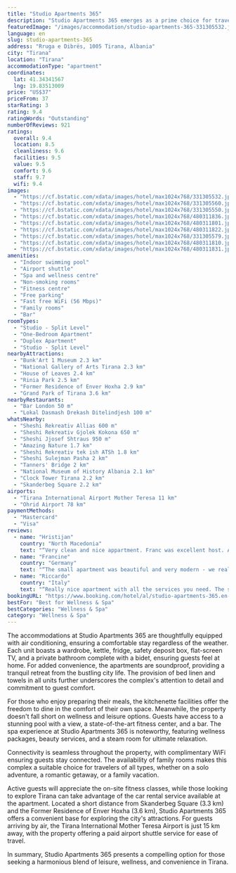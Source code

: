 ```yaml
---
title: "Studio Apartments 365"
description: "Studio Apartments 365 emerges as a prime choice for travelers seeking a blend of comfort, convenience, and wellness in the heart of Tirana."
featuredImage: "/images/accommodation/studio-apartments-365-331305532.jpg"
language: en
slug: studio-apartments-365
address: "Rruga e Dibrës, 1005 Tirana, Albania"
city: "Tirana"
location: "Tirana"
accommodationType: "apartment"
coordinates:
  lat: 41.34341567
  lng: 19.83513009
price: "US$37"
priceFrom: 37
starRating: 3
rating: 9.4
ratingWords: "Outstanding"
numberOfReviews: 921
ratings:
  overall: 9.4
  location: 8.5
  cleanliness: 9.6
  facilities: 9.5
  value: 9.5
  comfort: 9.6
  staff: 9.7
  wifi: 9.4
images:
  - "https://cf.bstatic.com/xdata/images/hotel/max1024x768/331305532.jpg?k=606ea7e275ed3d975807cb2da27e8bf6318a2c1ca75eab61de964f2ce8d41082&o=&hp=1"
  - "https://cf.bstatic.com/xdata/images/hotel/max1024x768/331305560.jpg?k=4c35c9bd20c08788b8c74e30cc09708f052bbc86334303827f7cc74a43d59614&o=&hp=1"
  - "https://cf.bstatic.com/xdata/images/hotel/max1024x768/331305550.jpg?k=ca43ddaa381e620c50d84c3c98ab8210221e83a9fddbb4a60f8e1eb4671cef21&o=&hp=1"
  - "https://cf.bstatic.com/xdata/images/hotel/max1024x768/480311836.jpg?k=2e6c67c3f1b46bb4acf19c8419bdfdcdd2447f56e3d8c573f5612da0919c2151&o=&hp=1"
  - "https://cf.bstatic.com/xdata/images/hotel/max1024x768/480311801.jpg?k=d53f024bdf8f77c17517c7d67a193132b11bb607478c88a8ed6b0684eecb55da&o=&hp=1"
  - "https://cf.bstatic.com/xdata/images/hotel/max1024x768/480311822.jpg?k=70e4525f756ef9433c35ec84a7e97d8025e5f3806b502944c1bdb7b5f14abf4f&o=&hp=1"
  - "https://cf.bstatic.com/xdata/images/hotel/max1024x768/331305579.jpg?k=ecd260d744c3d944d4d273a4cc2b15716e0c86f4df4292bec186dfbbe28f67b7&o=&hp=1"
  - "https://cf.bstatic.com/xdata/images/hotel/max1024x768/480311810.jpg?k=50c506c6247d7c821c7f0db2eea45b2a89feeab378a30b80b6d66eb2b584eca2&o=&hp=1"
  - "https://cf.bstatic.com/xdata/images/hotel/max1024x768/480311831.jpg?k=63380ce2d9fab94f149e511bc1051ec4fc65defe70ac50fbe353ca2660ba6e2e&o=&hp=1"
amenities:
  - "Indoor swimming pool"
  - "Airport shuttle"
  - "Spa and wellness centre"
  - "Non-smoking rooms"
  - "Fitness centre"
  - "Free parking"
  - "Fast free WiFi (56 Mbps)"
  - "Family rooms"
  - "Bar"
roomTypes:
  - "Studio - Split Level"
  - "One-Bedroom Apartment"
  - "Duplex Apartment"
  - "Studio - Split Level"
nearbyAttractions:
  - "Bunk'Art 1 Museum 2.3 km"
  - "National Gallery of Arts Tirana 2.3 km"
  - "House of Leaves 2.4 km"
  - "Rinia Park 2.5 km"
  - "Former Residence of Enver Hoxha 2.9 km"
  - "Grand Park of Tirana 3.6 km"
nearbyRestaurants:
  - "Bar London 50 m"
  - "Lokal Dasmash Drekash Ditelindjesh 100 m"
whatsNearby:
  - "Sheshi Rekreativ Allias 600 m"
  - "Sheshi Rekreativ Gjolek Kokona 650 m"
  - "Sheshi Jjosef Shtraus 950 m"
  - "Amazing Nature 1.7 km"
  - "Sheshi Rekreativ tek ish ATSh 1.8 km"
  - "Sheshi Sulejman Pasha 2 km"
  - "Tanners' Bridge 2 km"
  - "National Museum of History Albania 2.1 km"
  - "Clock Tower Tirana 2.2 km"
  - "Skanderbeg Square 2.2 km"
airports:
  - "Tirana International Airport Mother Teresa 11 km"
  - "Ohrid Airport 78 km"
paymentMethods:
  - "Mastercard"
  - "Visa"
reviews:
  - name: "Hristijan"
    country: "North Macedonia"
    text: "“Very clean and nice appartment. Franc was excellent host. Appartment was quiet and you could get some rest.”"
  - name: "Francine"
    country: "Germany"
    text: "“The small apartment was beautiful and very modern - we really enjoyed the ammenities”"
  - name: "Riccardo"
    country: "Italy"
    text: "“Really nice apartment with all the services you need. The spa is amazing, I really recommend it.”"
bookingURL: "https://www.booking.com/hotel/al/studio-apartments-365.en-gb.html?aid=8035640"
bestFor: "Best for Wellness & Spa"
bestCategories: "Wellness & Spa"
category: "Wellness & Spa"
---
```


The accommodations at Studio Apartments 365 are thoughtfully equipped with air conditioning, ensuring a comfortable stay regardless of the weather. Each unit boasts a wardrobe, kettle, fridge, safety deposit box, flat-screen TV, and a private bathroom complete with a bidet, ensuring guests feel at home. For added convenience, the apartments are soundproof, providing a tranquil retreat from the bustling city life. The provision of bed linen and towels in all units further underscores the complex's attention to detail and commitment to guest comfort.

For those who enjoy preparing their meals, the kitchenette facilities offer the freedom to dine in the comfort of their own space. Meanwhile, the property doesn't fall short on wellness and leisure options. Guests have access to a stunning pool with a view, a state-of-the-art fitness center, and a bar. The spa experience at Studio Apartments 365 is noteworthy, featuring wellness packages, beauty services, and a steam room for ultimate relaxation.

Connectivity is seamless throughout the property, with complimentary WiFi ensuring guests stay connected. The availability of family rooms makes this complex a suitable choice for travelers of all types, whether on a solo adventure, a romantic getaway, or a family vacation.

Active guests will appreciate the on-site fitness classes, while those looking to explore Tirana can take advantage of the car rental service available at the apartment. Located a short distance from Skanderbeg Square (3.3 km) and the Former Residence of Enver Hoxha (3.6 km), Studio Apartments 365 offers a convenient base for exploring the city's attractions. For guests arriving by air, the Tirana International Mother Teresa Airport is just 15 km away, with the property offering a paid airport shuttle service for ease of travel.

In summary, Studio Apartments 365 presents a compelling option for those seeking a harmonious blend of leisure, wellness, and convenience in Tirana.